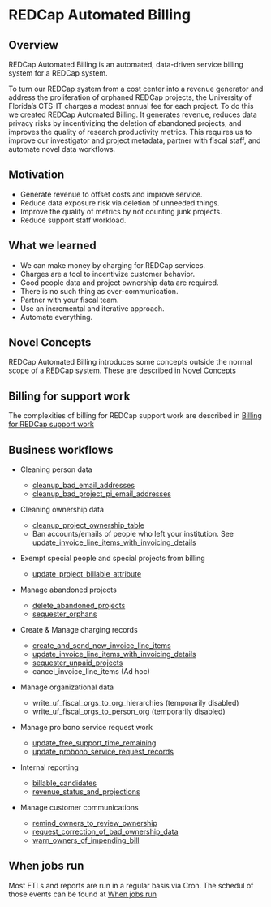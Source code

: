 # REDCap Automated Billing

## Overview
REDCap Automated Billing is an automated, data-driven service billing system for a REDCap system. 

To turn our REDCap system from a cost center into a revenue generator and address the proliferation of orphaned REDCap projects, the University of Florida’s CTS-IT charges a modest annual fee for each project. To do this we created REDCap Automated Billing. It generates revenue, reduces data privacy risks by incentivizing the deletion of abandoned projects, and improves the quality of research productivity metrics. This requires us to improve our investigator and project metadata, partner with fiscal staff, and automate novel data workflows. 

## Motivation
- Generate revenue to offset costs and improve service.
- Reduce data exposure risk via deletion of unneeded things.
- Improve the quality of metrics by not counting junk projects.
- Reduce support staff workload.

## What we learned
- We can make money by charging for REDCap services.
- Charges are a tool to incentivize customer behavior.
- Good people data and project ownership data are required.
- There is no such thing as over-communication.
- Partner with your fiscal team.
- Use an incremental and iterative approach.
- Automate everything.

## Novel Concepts

REDCap Automated Billing introduces some concepts outside the normal scope of a REDCap system. These are described in [Novel Concepts](https://ctsit.github.io/rcc.billing/articles/novel_concepts.html)

## Billing for support work

The complexities of billing for REDCap support work are described in [Billing for REDCap support work](https://ctsit.github.io/rcc.billing/articles/billing_for_support.html)

## Business workflows
- Cleaning person data
  - [cleanup_bad_email_addresses](https://ctsit.github.io/rcc.billing/articles/cleanup_bad_email_addresses.html)
  - [cleanup_bad_project_pi_email_addresses](https://ctsit.github.io/rcc.billing/articles/cleanup_bad_project_pi_email_addresses.html)
  
- Cleaning ownership data
  - [cleanup_project_ownership_table](https://ctsit.github.io/rcc.billing/articles/cleanup_project_ownership_table.html)
  - Ban accounts/emails of people who left your institution. See  [update_invoice_line_items_with_invoicing_details](https://ctsit.github.io/rcc.billing/articles/update_invoice_line_items_with_invoicing_details.html)


- Exempt special people and special projects from billing
  - [update_project_billable_attribute](https://ctsit.github.io/rcc.billing/articles/update_project_billable_attribute.html)  


- Manage abandoned projects
  - [delete_abandoned_projects](https://ctsit.github.io/rcc.billing/articles/delete_abandoned_projects.html)
  - [sequester_orphans](https://ctsit.github.io/rcc.billing/articles/sequester_orphans.html)

- Create & Manage charging records
  - [create_and_send_new_invoice_line_items](https://ctsit.github.io/rcc.billing/articles/create_and_send_new_invoice_line_items.html)
  - [update_invoice_line_items_with_invoicing_details](https://ctsit.github.io/rcc.billing/articles/update_invoice_line_items_with_invoicing_details.html)
  - [sequester_unpaid_projects](https://ctsit.github.io/rcc.billing/articles/sequester_unpaid_projects.html)
  - cancel_invoice_line_items (Ad hoc)

- Manage organizational data
  - write_uf_fiscal_orgs_to_org_hierarchies (temporarily disabled)
  - write_uf_fiscal_orgs_to_person_org (temporarily disabled)

- Manage pro bono service request work
  - [update_free_support_time_remaining](https://ctsit.github.io/rcc.billing/articles/update_free_support_time_remaining.html)
  - [update_probono_service_request_records](https://ctsit.github.io/rcc.billing/articles/update_probono_service_request_records.html)

- Internal reporting
  - [billable_candidates](https://ctsit.github.io/rcc.billing/articles/billable_candidates.html)
  - [revenue_status_and_projections](https://ctsit.github.io/rcc.billing/articles/revenue_status_and_projections.html)

- Manage customer communications
  - [remind_owners_to_review_ownership](https://ctsit.github.io/rcc.billing/articles/remind_owners_to_review_ownership.html)
  - [request_correction_of_bad_ownership_data](https://ctsit.github.io/rcc.billing/articles/request_correction_of_bad_ownership_data.html)
  - [warn_owners_of_impending_bill](https://ctsit.github.io/rcc.billing/articles/warn_owners_of_impending_bill.html)


## When jobs run

Most ETLs and reports are run in a regular basis via Cron. The schedul of those events can be found at [When jobs run](https://docs.google.com/document/d/1a5Zfsi4us32uIRTZ49TQbvH7OrIRTUXFeYZdMWU3g44/edit#heading=h.b18i1tfzijre)

